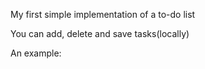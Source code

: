 My first simple implementation of a to-do list

You can add, delete and save tasks(locally)

An example:
